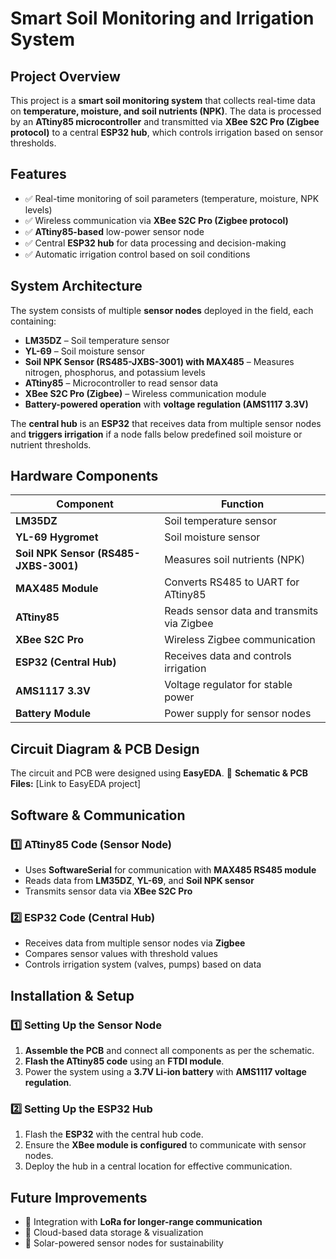 # Smart Soil Monitoring and Irrigation System

## Project Overview
This project is a **smart soil monitoring system** that collects real-time data on **temperature, moisture, and soil nutrients (NPK)**. The data is processed by an **ATtiny85 microcontroller** and transmitted via **XBee S2C Pro (Zigbee protocol)** to a central **ESP32 hub**, which controls irrigation based on sensor thresholds.

## Features
- ✅ Real-time monitoring of soil parameters (temperature, moisture, NPK levels)
- ✅ Wireless communication via **XBee S2C Pro (Zigbee protocol)**
- ✅ **ATtiny85-based** low-power sensor node
- ✅ Central **ESP32 hub** for data processing and decision-making
- ✅ Automatic irrigation control based on soil conditions

## System Architecture
The system consists of multiple **sensor nodes** deployed in the field, each containing:
- **LM35DZ** – Soil temperature sensor
- **YL-69** – Soil moisture sensor
- **Soil NPK Sensor (RS485-JXBS-3001) with MAX485** – Measures nitrogen, phosphorus, and potassium levels
- **ATtiny85** – Microcontroller to read sensor data
- **XBee S2C Pro (Zigbee)** – Wireless communication module
- **Battery-powered operation** with **voltage regulation (AMS1117 3.3V)**

The **central hub** is an **ESP32** that receives data from multiple sensor nodes and **triggers irrigation** if a node falls below predefined soil moisture or nutrient thresholds.

## Hardware Components
| **Component**      | **Function** |
|--------------------|-------------|
| **LM35DZ**        | Soil temperature sensor |
| **YL-69 Hygromet**         | Soil moisture sensor |
| **Soil NPK Sensor (RS485-JXBS-3001)** | Measures soil nutrients (NPK) |
| **MAX485 Module** | Converts RS485 to UART for ATtiny85 |
| **ATtiny85**      | Reads sensor data and transmits via Zigbee |
| **XBee S2C Pro**  | Wireless Zigbee communication |
| **ESP32 (Central Hub)** | Receives data and controls irrigation |
| **AMS1117 3.3V**  | Voltage regulator for stable power |
| **Battery Module** | Power supply for sensor nodes |

## Circuit Diagram & PCB Design
The circuit and PCB were designed using **EasyEDA**.
📌 **Schematic & PCB Files:** [Link to EasyEDA project]

## Software & Communication
### 1️⃣ ATtiny85 Code (Sensor Node)
- Uses **SoftwareSerial** for communication with **MAX485 RS485 module**
- Reads data from **LM35DZ**, **YL-69**, and **Soil NPK sensor**
- Transmits sensor data via **XBee S2C Pro**

### 2️⃣ ESP32 Code (Central Hub)
- Receives data from multiple sensor nodes via **Zigbee**
- Compares sensor values with threshold values
- Controls irrigation system (valves, pumps) based on data

## Installation & Setup
### 1️⃣ Setting Up the Sensor Node
1. **Assemble the PCB** and connect all components as per the schematic.
2. **Flash the ATtiny85 code** using an **FTDI module**.
3. Power the system using a **3.7V Li-ion battery** with **AMS1117 voltage regulation**.

### 2️⃣ Setting Up the ESP32 Hub
1. Flash the **ESP32** with the central hub code.
2. Ensure the **XBee module is configured** to communicate with sensor nodes.
3. Deploy the hub in a central location for effective communication.

## Future Improvements
- 🔹 Integration with **LoRa for longer-range communication**
- 🔹 Cloud-based data storage & visualization
- 🔹 Solar-powered sensor nodes for sustainability
